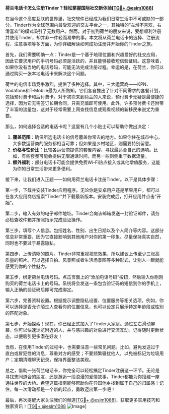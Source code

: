 **荷兰电话卡怎么注册Tinder？轻松掌握国际社交新体验[[TG💪+ @esim1088](https://t.me/s/esim1088)]**

在当今这个高度互联的世界里，社交软件已经成为我们日常生活中不可或缺的一部分。Tinder作为全球范围内最受欢迎的交友平台之一，其独特的“左滑不喜欢，右滑喜欢”的模式吸引了无数用户。然而，对于初到荷兰的朋友来说，要想顺利注册并使用Tinder，却并非一件轻而易举的事。本文将从荷兰电话卡的选择、注册流程、注意事项等多方面，为你详细解读如何成功注册并开始你的Tinder之旅。

首先，我们需要明确一点：Tinder是一个基于地理位置和兴趣爱好的社交应用，因此它要求用户的手机号码必须是活跃的，并且能够接收短信验证码。这意味着，如果你没有当地的电话号码，可能无法完成注册过程。幸运的是，在荷兰，你可以通过购买一张本地电话卡来解决这个问题。

荷兰的电信市场竞争激烈，提供了多种选择。其中，三大运营商——KPN、Vodafone和T-Mobile最为人所熟知。它们各自推出了针对不同需求的套餐计划，包括预付费卡和后付费卡。对于初次来到荷兰的人来说，预付费卡无疑是最便捷的选择，因为它无需签订长期合同，只需充值即可使用。此外，许多预付费卡还附带了丰富的流量包，这对于经常需要上网查找信息或观看视频的新移民来说尤为重要。

那么，如何选择合适的电话卡呢？这里有几个小贴士可以帮助你做出决定：

1. **覆盖范围**：确保所选电话卡的信号覆盖你常去的地方。如果你住在城市中心，大多数运营商的服务都相当可靠；但如果是乡村地区，则需要特别留意。
2. **价格与性价比**：比较各运营商提供的套餐内容，寻找最适合自己的选项。比如，有些套餐可能会提供无限通话时间，而另一些则侧重于数据流量。
3. **额外福利**：部分电话卡可能会提供免费Wi-Fi热点接入或其他增值服务，这能为你的日常生活带来更多便利。

接下来，让我们进入正题——如何用荷兰电话卡注册Tinder。以下是具体步骤：

第一步，下载并安装Tinder应用程序。无论你是安卓用户还是苹果用户，都可以在各大应用商店搜索“Tinder”并下载最新版本。安装完成后，打开应用并点击“开始”。

第二步，输入有效的电子邮件地址。Tinder会向该邮箱发送一封验证邮件，请务必检查收件箱并按照指示完成验证操作。

第三步，填写个人信息。包括姓名、性别、出生日期以及个人简介等内容。这部分信息非常重要，因为它直接影响到其他用户对你的第一印象。尽量保持真实自然，同时也不要过于暴露隐私。

第四步，上传清晰的照片。Tinder非常重视视觉效果，所以建议上传至少三张高质量的照片。可以选择自拍、风景照或者生活场景图等多种形式，让别人一眼就能感受到你的个性魅力。

第五步，绑定荷兰电话号码。点击页面上的“添加电话号码”按钮，然后输入你刚刚购买的荷兰电话卡上的号码。系统将会发送一条包含验证码的短信到你的手机上，输入正确的验证码后即可完成绑定。

第六步，完善资料设置。根据提示调整隐私设置、位置服务等相关选项。例如，你可以选择是否允许陌生人查看你的位置信息，也可以设定只展示特定年龄段或性别的匹配对象。

第七步，开始探索！现在，你已经正式加入了Tinder大家庭。通过左右滑动屏幕，你可以快速浏览附近的人，并与感兴趣的对象进行交流互动。记得随时更新状态，以便吸引更多潜在好友！

当然，在使用Tinder的过程中，也需要注意一些常见问题。比如，避免发送过于直白或冒犯性的消息，尊重对方的感受；不要频繁骚扰他人，以免被标记为垃圾用户；定期清理聊天记录，保持界面整洁美观。

总之，借助一张荷兰电话卡，你完全可以轻松搞定Tinder注册这一环节。无论是寻找志同道合的朋友，还是邂逅一段浪漫的爱情故事，Tinder都能为你搭建一座通往世界的大桥。希望这篇指南能够帮助你在异国他乡找到属于自己的归属感！记住，每一次滑动都是一个新的起点，勇敢迈出第一步吧！

最后，再次提醒大家关注我们的频道[[TG💪+ @esim1088](https://t.me/s/esim1088)]，获取更多实用技巧和独家资讯！[[TG💪+ @esim1088](https://t.me/s/esim1088) ![Image](https://i.postimg.cc/4NQfJmqS/Snipaste-2025-05-13-00-14-12.png)]